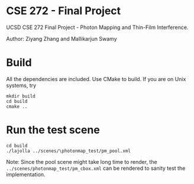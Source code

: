 # CSE 272 - Final Project
UCSD CSE 272 Final Project - Photon Mapping and Thin-Film Interference.

Author: Ziyang Zhang and Mallikarjun Swamy

# Build
All the dependencies are included. Use CMake to build.
If you are on Unix systems, try
```
mkdir build
cd build
cmake ..
```

# Run the test scene
```
cd build
./lajolla ../scenes/\photonmap_test/pm_pool.xml
```

Note: Since the pool scene might take long time to render, the `../scenes/photonmap_test/pm_cbox.xml`
can be rendered to sanity test the implementation.

